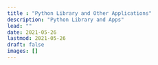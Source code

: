 ```yaml
---
title : "Python Library and Other Applications"
description: "Python Library and Apps"
lead: ""
date: 2021-05-26
lastmod: 2021-05-26
draft: false
images: []
---
```


